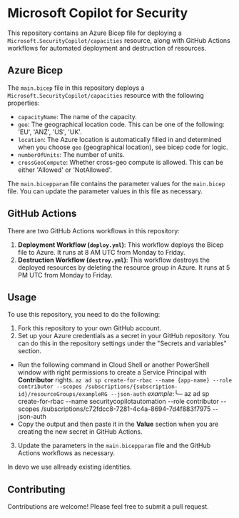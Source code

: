 # Microsoft Copilot for Security

This repository contains an Azure Bicep file for deploying a `Microsoft.SecurityCopilot/capacities` resource, along with GitHub Actions workflows for automated deployment and destruction of resources.

## Azure Bicep

The `main.bicep` file in this repository deploys a `Microsoft.SecurityCopilot/capacities` resource with the following properties:

- `capacityName`: The name of the capacity.
- `geo`: The geographical location code. This can be one of the following: 'EU', 'ANZ', 'US', 'UK'.
- `location`: The Azure location is automatically filled in and determined when you choose `geo` (geographical location), see bicep code for logic.
- `numberOfUnits`: The number of units.
- `crossGeoCompute`: Whether cross-geo compute is allowed. This can be either 'Allowed' or 'NotAllowed'.

The `main.bicepparam` file contains the parameter values for the `main.bicep` file. You can update the parameter values in this file as necessary.

## GitHub Actions

There are two GitHub Actions workflows in this repository:

1. **Deployment Workflow (`deploy.yml`)**: This workflow deploys the Bicep file to Azure. It runs at 8 AM UTC from Monday to Friday.
2. **Destruction Workflow (`destroy.yml`)**: This workflow destroys the deployed resources by deleting the resource group in Azure. It runs at 5 PM UTC from Monday to Friday.

## Usage

To use this repository, you need to do the following:

1. Fork this repository to your own GitHub account.
2. Set up your Azure credentials as a secret in your GitHub repository. You can do this in the repository settings under the "Secrets and variables" section.

- Run the following command in Cloud Shell or another PowerShell window with right permissions to create a Service Principal with **Contributor** rights.
  `az ad sp create-for-rbac --name {app-name} --role contributor --scopes /subscriptions/{subscription-id}/resourceGroups/exampleRG --json-auth`
  *example*:╰─  az ad sp create-for-rbac --name securitycopilotautomation --role contributor --scopes /subscriptions/c72fdcc8-7281-4c4a-8694-7d4f883f7975  --json-auth
- Copy the output and then paste it in the **Value** section when you are creating the new secret in GitHub Actions.

3. Update the parameters in the `main.bicepparam` file and the GitHub Actions workflows as necessary.

In devo we use allready existing identities. 

## Contributing

Contributions are welcome! Please feel free to submit a pull request.
